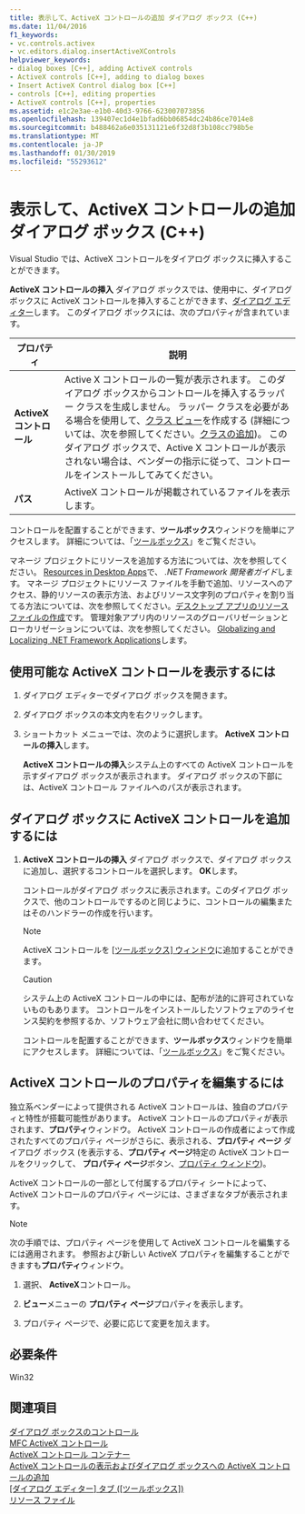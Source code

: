 ```yaml
---
title: 表示して、ActiveX コントロールの追加 ダイアログ ボックス (C++)
ms.date: 11/04/2016
f1_keywords:
- vc.controls.activex
- vc.editors.dialog.insertActiveXControls
helpviewer_keywords:
- dialog boxes [C++], adding ActiveX controls
- ActiveX controls [C++], adding to dialog boxes
- Insert ActiveX Control dialog box [C++]
- controls [C++], editing properties
- ActiveX controls [C++], properties
ms.assetid: e1c2e3ae-e1b0-40d3-9766-623007073856
ms.openlocfilehash: 139407ec1d4e1bfad6bb06854dc24b86ce7014e8
ms.sourcegitcommit: b488462a6e035131121e6f32d8f3b108cc798b5e
ms.translationtype: MT
ms.contentlocale: ja-JP
ms.lasthandoff: 01/30/2019
ms.locfileid: "55293612"
---
```

# <a name="viewing-and-adding-activex-controls-to-a-dialog-box-c"></a>表示して、ActiveX コントロールの追加 ダイアログ ボックス (C++)

Visual Studio では、ActiveX コントロールをダイアログ ボックスに挿入することができます。

**ActiveX コントロールの挿入** ダイアログ ボックスでは、使用中に、ダイアログ ボックスに ActiveX コントロールを挿入することができます、[ダイアログ エディター](../windows/dialog-editor.md)します。 このダイアログ ボックスには、次のプロパティが含まれています。

|プロパティ|説明|
|---|---|
|**ActiveX コントロール**|Active X コントロールの一覧が表示されます。 このダイアログ ボックスからコントロールを挿入するラッパー クラスを生成しません。 ラッパー クラスを必要がある場合を使用して、[クラス ビュー](/visualstudio/ide/viewing-the-structure-of-code)を作成する (詳細については、次を参照してください。[クラスの追加](../ide/adding-a-class-visual-cpp.md))。 このダイアログ ボックスで、Active X コントロールが表示されない場合は、ベンダーの指示に従って、コントロールをインストールしてみてください。|
|**パス**|ActiveX コントロールが掲載されているファイルを表示します。|

コントロールを配置することができます、**ツールボックス**ウィンドウを簡単にアクセスします。 詳細については、「[ツールボックス](/visualstudio/ide/reference/)」をご覧ください。

マネージ プロジェクトにリソースを追加する方法については、次を参照してください。 [Resources in Desktop Apps](/dotnet/framework/resources/index)で、 *.NET Framework 開発者ガイド*します。 マネージ プロジェクトにリソース ファイルを手動で追加、リソースへのアクセス、静的リソースの表示方法、およびリソース文字列のプロパティを割り当てる方法については、次を参照してください。[デスクトップ アプリのリソース ファイルの作成](/dotnet/framework/resources/creating-resource-files-for-desktop-apps)です。 管理対象アプリ内のリソースのグローバリゼーションとローカリゼーションについては、次を参照してください。 [Globalizing and Localizing .NET Framework Applications](/dotnet/standard/globalization-localization/index)します。

## <a name="to-see-the-activex-controls-you-have-available"></a>使用可能な ActiveX コントロールを表示するには

1. ダイアログ エディターでダイアログ ボックスを開きます。

1. ダイアログ ボックスの本文内を右クリックします。

1. ショートカット メニューでは、次のように選択します。 **ActiveX コントロールの挿入**します。

   **ActiveX コントロールの挿入**システム上のすべての ActiveX コントロールを示すダイアログ ボックスが表示されます。 ダイアログ ボックスの下部には、ActiveX コントロール ファイルへのパスが表示されます。

## <a name="to-add-an-activex-control-to-a-dialog-box"></a>ダイアログ ボックスに ActiveX コントロールを追加するには

1. **ActiveX コントロールの挿入** ダイアログ ボックスで、ダイアログ ボックスに追加し、選択するコントロールを選択します。 **OK**します。

   コントロールがダイアログ ボックスに表示されます。このダイアログ ボックスで、他のコントロールでするのと同じように、コントロールの編集またはそのハンドラーの作成を行います。

   > [!NOTE]
   > ActiveX コントロールを [[ツールボックス] ウィンドウ](/visualstudio/ide/reference/toolbox)に追加することができます。

   > [!CAUTION]
   > システム上の ActiveX コントロールの中には、配布が法的に許可されていないものもあります。 コントロールをインストールしたソフトウェアのライセンス契約を参照するか、ソフトウェア会社に問い合わせてください。

   コントロールを配置することができます、**ツールボックス**ウィンドウを簡単にアクセスします。 詳細については、「[ツールボックス](/visualstudio/ide/reference/toolbox)」をご覧ください。

## <a name="to-edit-properties-for-an-activex-control"></a>ActiveX コントロールのプロパティを編集するには

独立系ベンダーによって提供される ActiveX コントロールは、独自のプロパティと特性が搭載可能性があります。 ActiveX コントロールのプロパティが表示されます、**プロパティ**ウィンドウ。 ActiveX コントロールの作成者によって作成されたすべてのプロパティ ページがさらに、表示される、**プロパティ ページ** ダイアログ ボックス (を表示する、**プロパティ ページ**特定の ActiveX コントロールをクリックして、 **プロパティ ページ**ボタン、[プロパティ ウィンドウ](/visualstudio/ide/reference/properties-window))。

ActiveX コントロールの一部として付属するプロパティ シートによって、ActiveX コントロールのプロパティ ページには、さまざまなタブが表示されます。

> [!NOTE]
> 次の手順では、プロパティ ページを使用して ActiveX コントロールを編集するには適用されます。 参照および新しい ActiveX プロパティを編集することができますも**プロパティ**ウィンドウ。

1. 選択、 **ActiveX**コントロール。

1. **ビュー**メニューの **プロパティ ページ**プロパティを表示します。

1. プロパティ ページで、必要に応じて変更を加えます。

## <a name="requirements"></a>必要条件

Win32

## <a name="see-also"></a>関連項目

[ダイアログ ボックスのコントロール](../windows/controls-in-dialog-boxes.md)<br/>
[MFC ActiveX コントロール](../mfc/mfc-activex-controls.md)<br/>
[ActiveX コントロール コンテナー](../mfc/activex-control-containers.md)<br/>
[ActiveX コントロールの表示およびダイアログ ボックスへの ActiveX コントロールの追加](../windows/viewing-and-adding-activex-controls-to-a-dialog-box.md)<br/>
[[ダイアログ エディター] タブ ([ツールボックス])](../windows/dialog-editor-tab-toolbox.md)<br/>
[リソース ファイル](../windows/resource-files-visual-studio.md)<br/>
